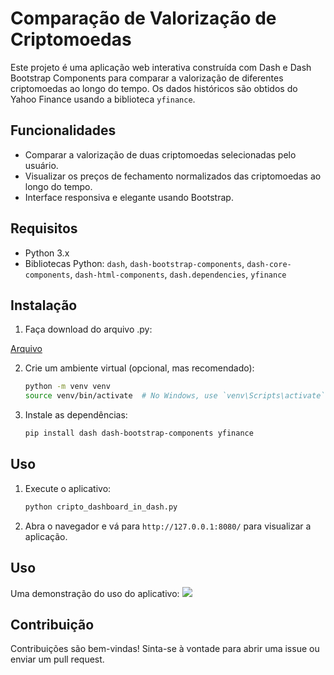 # Comparação de Valorização de Criptomoedas

Este projeto é uma aplicação web interativa construída com Dash e Dash Bootstrap Components para comparar a valorização de diferentes criptomoedas ao longo do tempo. Os dados históricos são obtidos do Yahoo Finance usando a biblioteca `yfinance`.

## Funcionalidades

- Comparar a valorização de duas criptomoedas selecionadas pelo usuário.
- Visualizar os preços de fechamento normalizados das criptomoedas ao longo do tempo.
- Interface responsiva e elegante usando Bootstrap.

## Requisitos

- Python 3.x
- Bibliotecas Python: `dash`, `dash-bootstrap-components`, `dash-core-components`, `dash-html-components`, `dash.dependencies`, `yfinance`

## Instalação

1. Faça download do arquivo .py:

[Arquivo](https://github.com/Veras-D/portfolio/blob/main/data_analyse_projects/cripto_dashboard_in_dash/cripto_dashboard_in_dash.py)

2. Crie um ambiente virtual (opcional, mas recomendado):

   ```sh
   python -m venv venv
   source venv/bin/activate  # No Windows, use `venv\Scripts\activate`
   ```

3. Instale as dependências:

   ```sh
   pip install dash dash-bootstrap-components yfinance
   ```

## Uso

1. Execute o aplicativo:

   ```sh
   python cripto_dashboard_in_dash.py
   ```

2. Abra o navegador e vá para `http://127.0.0.1:8080/` para visualizar a aplicação.

## Uso

Uma demonstração do uso do aplicativo:
![](https://i.imgur.com/uGnpPrX.gif)

## Contribuição

Contribuições são bem-vindas! Sinta-se à vontade para abrir uma issue ou enviar um pull request.
